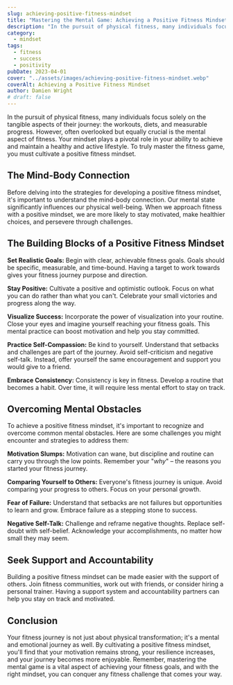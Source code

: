 ```yaml
---
slug: achieving-positive-fitness-mindset
title: "Mastering the Mental Game: Achieving a Positive Fitness Mindset"
description: "In the pursuit of physical fitness, many individuals focus solely on the tangible aspects of their journey: the workouts, diets, and measurable progress."
category:
  - mindset
tags:
  - fitness
  - success
  - positivity
pubDate: 2023-04-01
cover: "../assets/images/achieving-positive-fitness-mindset.webp"
coverAlt: Achieving a Positive Fitness Mindset
author: Damien Wright
# draft: false
---
```


In the pursuit of physical fitness, many individuals focus solely on the tangible aspects of their journey: the workouts, diets, and measurable progress. However, often overlooked but equally crucial is the mental aspect of fitness. Your mindset plays a pivotal role in your ability to achieve and maintain a healthy and active lifestyle. To truly master the fitness game, you must cultivate a positive fitness mindset.

## The Mind-Body Connection

Before delving into the strategies for developing a positive fitness mindset, it's important to understand the mind-body connection. Our mental state significantly influences our physical well-being. When we approach fitness with a positive mindset, we are more likely to stay motivated, make healthier choices, and persevere through challenges.

## The Building Blocks of a Positive Fitness Mindset

**Set Realistic Goals:** Begin with clear, achievable fitness goals. Goals should be specific, measurable, and time-bound. Having a target to work towards gives your fitness journey purpose and direction.

**Stay Positive:** Cultivate a positive and optimistic outlook. Focus on what you can do rather than what you can't. Celebrate your small victories and progress along the way.

**Visualize Success:** Incorporate the power of visualization into your routine. Close your eyes and imagine yourself reaching your fitness goals. This mental practice can boost motivation and help you stay committed.

**Practice Self-Compassion:** Be kind to yourself. Understand that setbacks and challenges are part of the journey. Avoid self-criticism and negative self-talk. Instead, offer yourself the same encouragement and support you would give to a friend.

**Embrace Consistency:** Consistency is key in fitness. Develop a routine that becomes a habit. Over time, it will require less mental effort to stay on track.

## Overcoming Mental Obstacles

To achieve a positive fitness mindset, it's important to recognize and overcome common mental obstacles. Here are some challenges you might encounter and strategies to address them:

**Motivation Slumps:** Motivation can wane, but discipline and routine can carry you through the low points. Remember your "*why*" – the reasons you started your fitness journey.

**Comparing Yourself to Others:** Everyone's fitness journey is unique. Avoid comparing your progress to others. Focus on your personal growth.

**Fear of Failure:** Understand that setbacks are not failures but opportunities to learn and grow. Embrace failure as a stepping stone to success.

**Negative Self-Talk:** Challenge and reframe negative thoughts. Replace self-doubt with self-belief. Acknowledge your accomplishments, no matter how small they may seem.

## Seek Support and Accountability

Building a positive fitness mindset can be made easier with the support of others. Join fitness communities, work out with friends, or consider hiring a personal trainer. Having a support system and accountability partners can help you stay on track and motivated.

## Conclusion

Your fitness journey is not just about physical transformation; it's a mental and emotional journey as well. By cultivating a positive fitness mindset, you'll find that your motivation remains strong, your resilience increases, and your journey becomes more enjoyable. Remember, mastering the mental game is a vital aspect of achieving your fitness goals, and with the right mindset, you can conquer any fitness challenge that comes your way.
